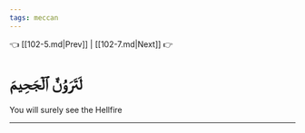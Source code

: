 ```yaml
---
tags: meccan
---
```


👈 [[102-5.md|Prev]] | [[102-7.md|Next]] 👉

# لَتَرَوُنَّ ٱلۡجَحِيمَ

You will surely see the Hellfire

---

